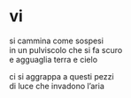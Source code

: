 # vi

si cammina come sospesi  
in un pulviscolo che si fa scuro  
e agguaglia terra e cielo

ci si aggrappa a questi pezzi  
di luce che invadono l’aria
